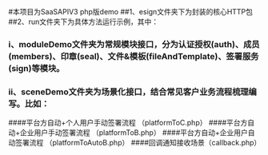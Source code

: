 #本项目为SaaSAPIV3 php版demo
##1、esign文件夹下为封装的核心HTTP包
##2、run文件夹下为具体方法运行示例，其中：
###  i、moduleDemo文件夹为常规模块接口，分为认证授权(auth)、成员(members)、印章(seal)、文件&模板(fileAndTemplate)、签署服务(sign)等模块。
###  ii、sceneDemo文件夹为场景化接口，结合常见客户业务流程梳理编写。比如：
####平台方自动+个人用户手动签署流程 （platformToC.php）
####平台方自动+企业用户手动签署流程 （platformToB.php）
####平台方自动+企业用户自动签署流程 （platformToAutoB.php）
####回调通知接收场景（callback.php）





